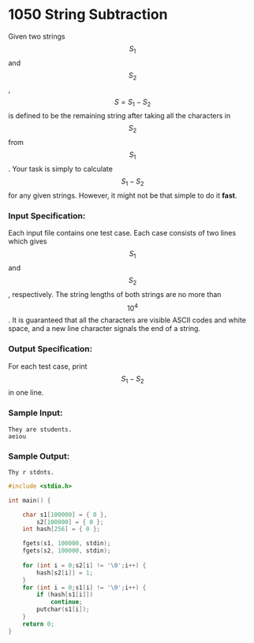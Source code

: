 # 1050 String Subtraction
Given two strings $$S_1$$ and $$S_2$$, $$S = S_1 - S_2$$ is defined to be the remaining string after taking all the characters in $$S_2$$ from $$S_1$$. Your task is simply to calculate $$S_1 - S_2$$ for any given strings. However, it might not be that simple to do it **fast**.

### Input Specification:

Each input file contains one test case. Each case consists of two lines which gives $$S_1$$ and $$S_2$$, respectively. The string lengths of both strings are no more than $$10^4$$. It is guaranteed that all the characters are visible ASCII codes and white space, and a new line character signals the end of a string.

### Output Specification:

For each test case, print $$S_1 - S_2$$ in one line.

### Sample Input:
```in
They are students.
aeiou
```

### Sample Output:
```out
Thy r stdnts.
```

```cpp
#include <stdio.h>

int main() {

	char s1[100000] = { 0 },
		s2[100000] = { 0 };
	int hash[256] = { 0 };

	fgets(s1, 100000, stdin);
	fgets(s2, 100000, stdin);
	
	for (int i = 0;s2[i] != '\0';i++) {
		hash[s2[i]] = 1;
	}
	for (int i = 0;s1[i] != '\0';i++) {
		if (hash[s1[i]])
			continue;
		putchar(s1[i]);
	}
	return 0;
}
```